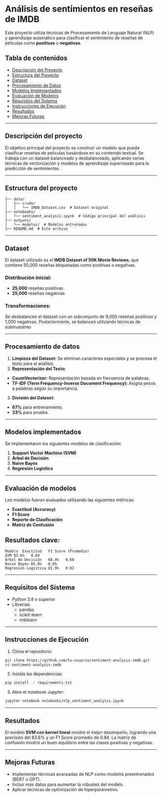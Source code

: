 # Análisis de sentimientos en reseñas de IMDB

Este proyecto utiliza técnicas de Procesamiento de Lenguaje Natural (NLP) y aprendizaje automático para clasificar el sentimiento de reseñas de películas como **positivas** o **negativas**.  

## Tabla de contenidos

- [Descripción del Proyecto](#descripción-del-proyecto)
- [Estructura del Proyecto](#estructura-del-proyecto)
- [Dataset](#dataset)
- [Procesamiento de Datos](#procesamiento-de-datos)
- [Modelos Implementados](#modelos-implementados)
- [Evaluación de Modelos](#evaluación-de-modelos)
- [Requisitos del Sistema](#requisitos-del-sistema)
- [Instrucciones de Ejecución](#instrucciones-de-ejecución)
- [Resultados](#resultados)
- [Mejoras Futuras](#mejoras-futuras)

---

## Descripción del proyecto

El objetivo principal del proyecto es construir un modelo que pueda clasificar reseñas de películas basándose en su contenido textual. Se trabaja con un dataset balanceado y desbalanceado, aplicando varias técnicas de vectorización y modelos de aprendizaje supervisado para la predicción de sentimientos.

---

## Estructura del proyecto

```plaintext
├── data/
│   ├── crudo/
│   │   └── IMDB_Dataset.csv  # Dataset original
├── notebooks/
│   └── sentiment_analysis.ipynb  # Código principal del análisis
├── outputs/
│   └── modelos/  # Modelos entrenados
├── README.md  # Este archivo
```

---

## Dataset

El dataset utilizado es el **IMDB Dataset of 50K Movie Reviews**, que contiene 50,000 reseñas etiquetadas como positivas o negativas.

### Distribución inicial:

- **25,000** reseñas positivas
- **25,000** reseñas negativas

### Transformaciones:
Se desbalanceó el dataset con un subconjunto de 9,000 reseñas positivas y 1,000 negativas.
Posteriormente, se balanceó utilizando técnicas de submuestreo

---

## Procesamiento de datos

1. **Limpieza del Dataset:** Se eliminan caracteres especiales y se procesa el texto para el análisis.
2. **Representación del Texto:**
- **CountVectorizer:** Representación basada en frecuencia de palabras.
- **TF-IDF (Term Frequency-Inverse Document Frequency):** Asigna pesos a palabras según su importancia.
3. **División del Dataset:**
- **67%** para entrenamiento.
- **33%** para prueba.

---

## Modelos implementados
Se implementaron los siguientes modelos de clasificación:

1. **Support Vector Machine (SVM)**
2. **Árbol de Decisión**
3. **Naive Bayes**
4. **Regresión Logística**

---

## Evaluación de modelos
Los modelos fueron evaluados utilizando las siguientes métricas:

- **Exactitud (Accuracy)**
- **F1 Score**
- **Reporte de Clasificación**
- **Matriz de Confusión**

## Resultados clave:
```table
Modelo	Exactitud	F1 Score (Promedio)
SVM	83.6%	0.84
Árbol de Decisión	68.4%	0.68
Naive Bayes	65.0%	0.65
Regresión Logística	81.9%	0.82
```

---

## Requisitos del Sistema
- Python 3.8 o superior
- Librerías:
    - pandas
    - scikit-learn
    - imblearn

---

## Instrucciones de Ejecución
1. Clona el repositorio:
```bash
git clone https://github.com/tu-usuario/sentiment-analysis-imdb.git
cd sentiment-analysis-imdb
```

2. Instala las dependencias:
```bash
pip install -r requirements.txt
```

3. Abre el notebook Jupyter:
```bash
jupyter notebook notebooks/nlp_sentiment_analysis.ipynb
```

---

## Resultados
El modelo **SVM con kernel lineal** mostró el mejor desempeño, logrando una precisión del 83.6% y un F1 Score promedio de 0.84. La matriz de confusión mostró un buen equilibrio entre las clases positivas y negativas.

---

## Mejoras Futuras
- Implementar técnicas avanzadas de NLP como modelos preentrenados (BERT o GPT).
- Incluir más datos para aumentar la robustez del modelo.
- Aplicar técnicas de optimización de hiperparámetros.